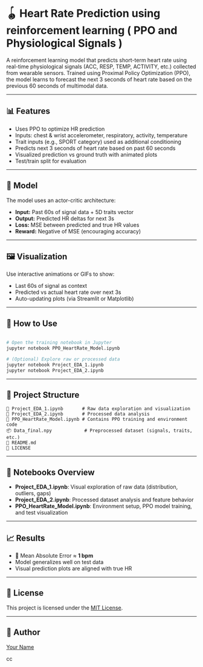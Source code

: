 # 🪀 Heart Rate Prediction using reinforcement learning ( PPO and Physiological Signals )

A reinforcement learning model that predicts short-term heart rate using real-time physiological signals (ACC, RESP, TEMP, ACTIVITY, etc.) collected from wearable sensors. Trained using Proximal Policy Optimization (PPO), the model learns to forecast the next 3 seconds of heart rate based on the previous 60 seconds of multimodal data.

---

## 📊 Features

- Uses PPO to optimize HR prediction
- Inputs: chest & wrist accelerometer, respiratory, activity, temperature
- Trait inputs (e.g., SPORT category) used as additional conditioning
- Predicts next 3 seconds of heart rate based on past 60 seconds
- Visualized prediction vs ground truth with animated plots
- Test/train split for evaluation

---

## 🧠 Model

The model uses an actor-critic architecture:

- **Input:** Past 60s of signal data + 5D traits vector
- **Output:** Predicted HR deltas for next 3s
- **Loss:** MSE between predicted and true HR values
- **Reward:** Negative of MSE (encouraging accuracy)

---

## 🖼 Visualization

Use interactive animations or GIFs to show:

- Last 60s of signal as context
- Predicted vs actual heart rate over next 3s
- Auto-updating plots (via Streamlit or Matplotlib)

---

## 🧪 How to Use

```bash

# Open the training notebook in Jupyter
jupyter notebook PPO_HeartRate_Model.ipynb

# (Optional) Explore raw or processed data
jupyter notebook Project_EDA_1.ipynb
jupyter notebook Project_EDA_2.ipynb

```

---

## 📁 Project Structure

```
📓 Project_EDA_1.ipynb       # Raw data exploration and visualization
📓 Project_EDA_2.ipynb       # Processed data analysis
📓 PPO_HeartRate_Model.ipynb # Contains PPO training and environment code
📦 Data_final.npy            # Preprocessed dataset (signals, traits, etc.)
📜 README.md
📄 LICENSE
```

---

## 📓 Notebooks Overview

- **Project_EDA_1.ipynb**: Visual exploration of raw data (distribution, outliers, gaps)
- **Project_EDA_2.ipynb**: Processed dataset analysis and feature behavior
- **PPO_HeartRate_Model.ipynb**: Environment setup, PPO model training, and test visualization


---

## 📈 Results

- 🧪 Mean Absolute Error ≈ **1 bpm**
- Model generalizes well on test data
- Visual prediction plots are aligned with true HR

---

## 📄 License

This project is licensed under the [MIT License](./LICENSE).

---

## 🤛 Author

[Your Name](https://github.com/yourusername)

cc

